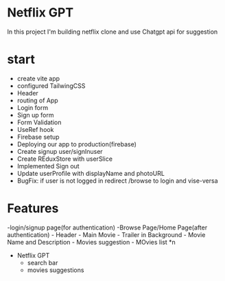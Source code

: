 # Netflix GPT
In this project I'm building netflix clone and use Chatgpt api for suggestion

# start
- create vite app
- configured TailwingCSS
- Header
- routing of App
- Login form
- Sign up form
- Form Validation
- UseRef hook
- Firebase setup
- Deploying our app to production(firebase)
- Create signup user/signInuser
- Create REduxStore with userSlice
- Implemented Sign out
- Update userProfile with displayName and photoURL
- BugFix: if user is not logged in redirect /browse to login and vise-versa


# Features
-login/signup page(for authentication)
-Browse Page/Home Page(after authentication)
    - Header
    - Main Movie
        - Trailer in Background
        - Movie Name and Description
    - Movies suggestion
        - MOvies list *n
- Netflix GPT
    - search bar
    - movies suggestions